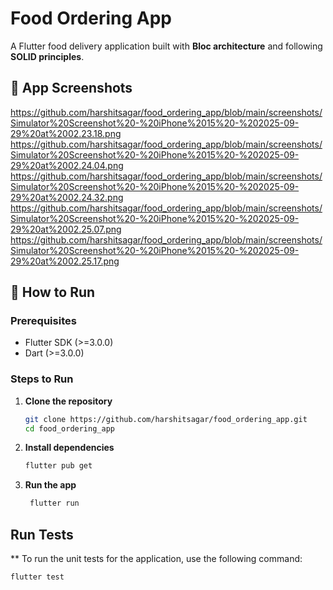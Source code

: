 # Food Ordering App

A Flutter food delivery application built with **Bloc architecture** and following **SOLID principles**.

## 📱 App Screenshots

https://github.com/harshitsagar/food_ordering_app/blob/main/screenshots/Simulator%20Screenshot%20-%20iPhone%2015%20-%202025-09-29%20at%2002.23.18.png
https://github.com/harshitsagar/food_ordering_app/blob/main/screenshots/Simulator%20Screenshot%20-%20iPhone%2015%20-%202025-09-29%20at%2002.24.04.png
https://github.com/harshitsagar/food_ordering_app/blob/main/screenshots/Simulator%20Screenshot%20-%20iPhone%2015%20-%202025-09-29%20at%2002.24.32.png
https://github.com/harshitsagar/food_ordering_app/blob/main/screenshots/Simulator%20Screenshot%20-%20iPhone%2015%20-%202025-09-29%20at%2002.25.07.png
https://github.com/harshitsagar/food_ordering_app/blob/main/screenshots/Simulator%20Screenshot%20-%20iPhone%2015%20-%202025-09-29%20at%2002.25.17.png

## 🚀 How to Run

### Prerequisites
- Flutter SDK (>=3.0.0)
- Dart (>=3.0.0)

### Steps to Run
1. **Clone the repository**
   ```bash
   git clone https://github.com/harshitsagar/food_ordering_app.git
   cd food_ordering_app
   
2. **Install dependencies**
   ```bash
   flutter pub get

3. **Run the app**
   ```bash
    flutter run
   
## Run Tests
** To run the unit tests for the application, use the following command:
```bash
flutter test


